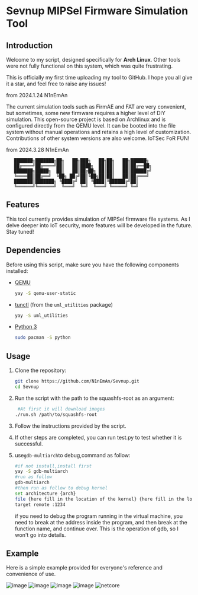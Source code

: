 # Sevnup MIPSel Firmware Simulation Tool

## Introduction

Welcome to my script, designed specifically for **Arch Linux**. Other tools were not fully functional on this system, which was quite frustrating.

This is officially my first time uploading my tool to GitHub. I hope you all give it a star, and feel free to raise any issues!

from 2024.1.24 N1nEmAn

The current simulation tools such as FirmAE and FAT are very convenient, but sometimes, some new firmware requires a higher level of DIY simulation. This open-source project is based on Archlinux and is configured directly from the QEMU level. It can be booted into the file system without manual operations and retains a high level of customization. Contributions of other system versions are also welcome. IoTSec FoR FUN!

from 2024.3.28 N1nEmAn

```
   ███████╗███████╗██╗   ██╗███╗   ██╗██╗   ██╗██████╗ 
   ██╔════╝██╔════╝██║   ██║████╗  ██║██║   ██║██╔══██╗
   ███████╗█████╗  ██║   ██║██╔██╗ ██║██║   ██║██████╔╝
   ╚════██║██╔══╝  ╚██╗ ██╔╝██║╚██╗██║██║   ██║██╔═══╝ 
   ███████║███████╗ ╚████╔╝ ██║ ╚████║╚██████╔╝██║     
   ╚══════╝╚══════╝  ╚═══╝  ╚═╝  ╚═══╝ ╚═════╝ ╚═╝     
```

## Features

This tool currently provides simulation of MIPSel firmware file systems. As I delve deeper into IoT security, more features will be developed in the future. Stay tuned!

## Dependencies

Before using this script, make sure you have the following components installed:

- [QEMU](https://www.qemu.org/)

  ```bash
  yay -S qemu-user-static
  ```

- [tunctl](https://tunctl.sourceforge.net/) (from the `uml_utilities` package)

  ```bash
  yay -S uml_utilities
  ```

- [Python 3](https://www.python.org/)

  ```bash
  sudo pacman -S python
  ```

## Usage

1. Clone the repository:

   ```bash
   git clone https://github.com/N1nEmAn/Sevnup.git
   cd Sevnup
   ```

2. Run the script with the path to the squashfs-root as an argument:

   ```bash
    #At first it will download images
   ./run.sh /path/to/squashfs-root
   ```

3. Follow the instructions provided by the script.


4. If other steps are completed, you can run test.py to test whether it is successful.

5. use`gdb-multiarch`to debug,command as follow:

   ```sh
   #if not install,install first
   yay -S gdb-multiarch
   #run as follow
   gdb-multiarch
   #then run as follow to debug kernel
   set architecture {arch}
   file {here fill in the location of the kernel} {here fill in the location of the program you need to debug(if any)}
   target remote :1234
   ```

   

   if you need to debug the program running in the virtual machine, you need to break at the address inside the program, and then break at the function name, and continue over. This is the operation of gdb, so I won't go into details.
## Example
Here is a simple example provided for everyone's reference and convenience of use.

![image](https://github.com/GitHubDaily/GitHubDaily/assets/118088443/70b29624-d56b-459f-aa69-0d1b7a55aeb6)
![image](https://github.com/GitHubDaily/GitHubDaily/assets/118088443/dfc52097-8e94-48a2-834e-6eeedef28c34)
![image](https://github.com/GitHubDaily/GitHubDaily/assets/118088443/0cf45988-7840-4657-a531-a5dd74d3f71c)
![image](https://github.com/GitHubDaily/GitHubDaily/assets/118088443/affb3205-98ff-4952-96ab-1c719241c3f3)
![netcore](https://github.com/GitHubDaily/GitHubDaily/assets/118088443/207b386f-86aa-4f46-b62e-184ee0515575)


